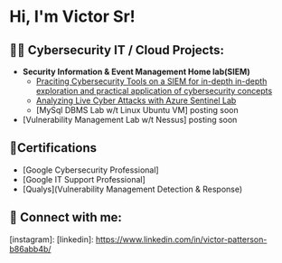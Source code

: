 <h1>Hi, I'm Victor Sr!

<h2>👨‍💻 Cybersecurity IT / Cloud Projects:</h2>

- <b>Security Information & Event Management Home lab(SIEM)</b>
  - [Praciting Cybersecurity Tools on a SIEM for in-depth in-depth exploration and practical application of cybersecurity concepts](https://github.com/Vtec87/SIEMHomeLab/blob/main/README.md) 
  - [Analyzing Live Cyber Attacks with Azure Sentinel Lab](https://github.com/Vtec87/Analyzing-Live-Cyber-Attacks-with-Azure-Sentinel-Lab) 
  - [MySql DBMS Lab w/t Linux Ubuntu VM] posting soon
 - [Vulnerability Management Lab w/t Nessus] posting soon

<h2>📄Certifications </h2>

- [Google Cybersecurity Professional]
- [Google IT Support Professional]
- [Qualys](Vulnerability Management Detection & Response)


<h2> 🤳 Connect with me:</h2>



[gmail]: vpatterson87@gmail.com
[Certifications Badge Link]:https://www.credly.com/users/victor-patterson.68d5e641
[instagram]:
[linkedin]: https://www.linkedin.com/in/victor-patterson-b86abb4b/
